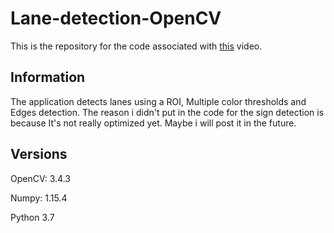 # Lane-detection-OpenCV
This is the repository for the code associated with [this](https://www.youtube.com/watch?v=vIBYzkAr4so) video.



## Information
The application detects lanes using a ROI, Multiple color thresholds and Edges detection.
The reason i didn't put in the code for the sign detection is because It's not really optimized yet. Maybe i will post it in the future.

## Versions
OpenCV: 3.4.3

Numpy: 1.15.4

Python 3.7
